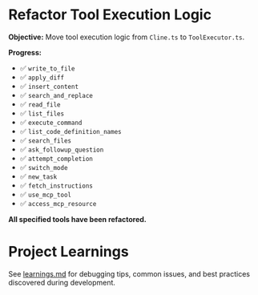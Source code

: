 # Refactor Tool Execution Logic

**Objective:** Move tool execution logic from `Cline.ts` to `ToolExecutor.ts`.

**Progress:**
- ✅ `write_to_file`
- ✅ `apply_diff`
- ✅ `insert_content`
- ✅ `search_and_replace`
- ✅ `read_file`
- ✅ `list_files`
- ✅ `execute_command`
- ✅ `list_code_definition_names`
- ✅ `search_files`
- ✅ `ask_followup_question`
- ✅ `attempt_completion`
- ✅ `switch_mode`
- ✅ `new_task`
- ✅ `fetch_instructions`
- ✅ `use_mcp_tool`
- ✅ `access_mcp_resource`

**All specified tools have been refactored.**


# Project Learnings

See [learnings.md](learnings.md) for debugging tips, common issues, and best practices discovered during development.